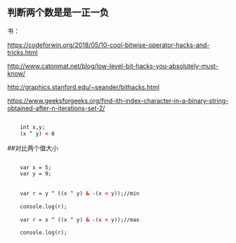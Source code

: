 ## 判断两个数是是一正一负


书：

https://codeforwin.org/2018/05/10-cool-bitwise-operator-hacks-and-tricks.html


http://www.catonmat.net/blog/low-level-bit-hacks-you-absolutely-must-know/


http://graphics.stanford.edu/~seander/bithacks.html
 
https://www.geeksforgeeks.org/find-ith-index-character-in-a-binary-string-obtained-after-n-iterations-set-2/


```html

    int x,y;
    (x ^ y) < 0

```

##对比两个值大小

```html

    var x = 5;
    var y = 9;
    
    
    var r = y ^ ((x ^ y) & -(x < y));//min
    
    console.log(r);
    
    var r = x ^ ((x ^ y) & -(x < y));//max
    
    console.log(r);

```


